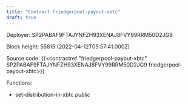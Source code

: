 ```yaml
---
title: "Contract friedgerpool-payout-xbtc"
draft: true
---
```

Deployer: SP2PABAF9FTAJYNFZH93XENAJ8FVY99RRM50D2JG9


 



Block height: 55815 (2022-04-12T05:57:41.000Z)

Source code: {{<contractref "friedgerpool-payout-xbtc" SP2PABAF9FTAJYNFZH93XENAJ8FVY99RRM50D2JG9 friedgerpool-payout-xbtc>}}

Functions:

* set-distribution-in-xbtc _public_

